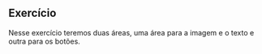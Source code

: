 ## Exercício

Nesse exercício teremos duas áreas, uma área para a imagem e o texto e outra para os botões.
